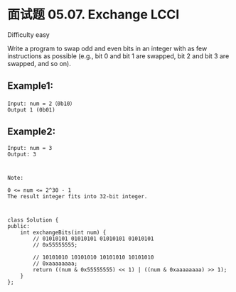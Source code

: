 # 面试题 05.07. Exchange LCCI
Difficulty easy

Write a program to swap odd and even bits in an integer with as few instructions as possible (e.g., bit 0 and bit 1 are swapped, bit 2 and bit 3 are swapped, and so on).


## Example1:
```
Input: num = 2（0b10）
Output 1 (0b01)
```


## Example2:
```
Input: num = 3
Output: 3
```


#
```
Note:

0 <= num <= 2^30 - 1
The result integer fits into 32-bit integer.
```


#
```
class Solution {
public:
    int exchangeBits(int num) {
        // 01010101 01010101 01010101 01010101
        // 0x55555555;
        
        // 10101010 10101010 10101010 10101010
        // 0xaaaaaaaa;
        return ((num & 0x55555555) << 1) | ((num & 0xaaaaaaaa) >> 1);
    }
};
```